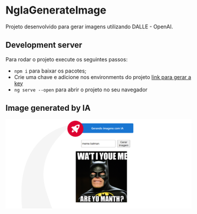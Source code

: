 # NgIaGenerateImage

Projeto desenvolvido para gerar imagens utilizando DALLE - OpenAI.

## Development server

Para rodar o projeto execute os seguintes passos:

* `npm i` para baixar os pacotes;
* Crie uma chave e adicione nos environments do projeto [link para gerar a key](https://beta.openai.com/account/api-keys)
* `ng serve --open` para abrir o projeto no seu navegador

## Image generated by IA

![alt text](./example.png)
